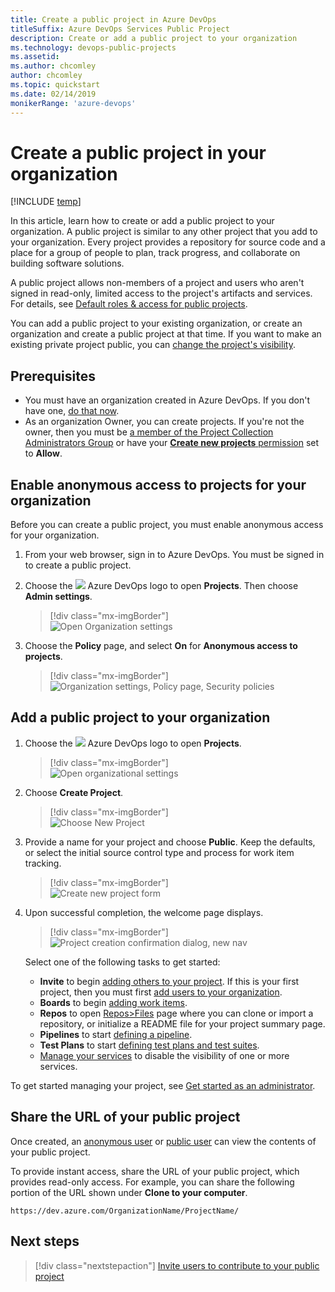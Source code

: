 ```yaml
---
title: Create a public project in Azure DevOps
titleSuffix: Azure DevOps Services Public Project  
description: Create or add a public project to your organization 
ms.technology: devops-public-projects
ms.assetid: 
ms.author: chcomley
author: chcomley
ms.topic: quickstart
ms.date: 02/14/2019
monikerRange: 'azure-devops'
---
```


# Create a public project in your organization

[!INCLUDE [temp](includes/version-public-projects.md)]  

In this article, learn how to create or add a public project to your organization. A public project is similar to any other project that you add to your organization. Every project provides a repository for source code and a place for a group of people to plan, track progress, and collaborate on building software solutions.

A public project allows non-members of a project and users who aren't signed in read-only, limited access to the project's artifacts and services. For details, see [Default roles & access for public projects](default-roles-access-public.md).

You can add a public project to your existing organization, or create an organization and create a public project at that time. If you want to make an existing private project public, you can [change the project's visibility](make-project-public.md).

## Prerequisites

- You must have an organization created in Azure DevOps. If you don't have one, [do that now](../../user-guide/sign-up-invite-teammates.md).
- As an organization Owner, you can create projects. If you're not the owner, then you must be [a member of the Project Collection Administrators Group](../security/set-project-collection-level-permissions.md#collection-level) or have your [**Create new projects** permission](../security/set-project-collection-level-permissions.md#collection-level) set to **Allow**.

## Enable anonymous access to projects for your organization

Before you can create a public project, you must enable anonymous access for your organization.

1. From your web browser, sign in to Azure DevOps. You must be signed in to create a public project.
2. Choose the ![](../../media/icons/project-icon.png) Azure DevOps logo to open **Projects**. Then choose **Admin settings**.

	> [!div class="mx-imgBorder"]  
	> ![Open Organization settings](../../media/settings/open-admin-settings-vert.png)  

3. Choose the **Policy** page, and select **On** for **Anonymous access to projects**.

	> [!div class="mx-imgBorder"]  
	> ![Organization settings, Policy page, Security policies](media/create-public-project/org-policies-change-anon.png)

## Add a public project to your organization

1. Choose the ![](../../media/icons/project-icon.png) Azure DevOps logo to open **Projects**. 

	> [!div class="mx-imgBorder"]  
	> ![Open organizational settings](../../media/settings/open-projects-hub-vert-brn.png)  

2. Choose **Create Project**.

	> [!div class="mx-imgBorder"]  
	> ![Choose New Project](media/create-public-project/add-proj-vert-brn.png)  

3. Provide a name for your project and choose **Public**. Keep the defaults, or select the initial source control type and process for work item tracking.

	> [!div class="mx-imgBorder"]  
	> ![Create new project form](media/create-public-project/create-new-project-form-new-nav.png)

4. Upon successful completion, the welcome page displays.

	> [!div class="mx-imgBorder"]  
	> ![Project creation confirmation dialog, new nav](../projects/media/create-project/project-creation-complete-new-nav.png)

	Select one of the following tasks to get started:  
	- **Invite** to begin [adding others to your project](../security/add-users-team-project.md). If this is your first project, then you must first [add users to your organization](../accounts/add-organization-users.md).
	- **Boards** to begin [adding work items](../../boards/work-items/view-add-work-items.md).
	- **Repos** to open [Repos>Files](../../repos/git/clone.md) page where you can clone or import a repository, or initialize a README file for your project summary page.
	- **Pipelines** to start [defining a pipeline](../../pipelines/index.yml).
	- **Test Plans** to start [defining test plans and test suites](../../test/create-a-test-plan.md).
	- [Manage your services](../settings/set-services.md) to disable the visibility of one or more services.

To get started managing your project, see [Get started as an administrator](../../user-guide/project-admin-tutorial.md).

## Share the URL of your public project

Once created, an [anonymous user](glossary-public.md#anonymous-user) or [public user](glossary-public.md#public-user) can view the contents of your public project.

To provide instant access, share the URL of your public project, which provides read-only access. For example, you can share the following portion of the URL shown under **Clone to your computer**.  

`https://dev.azure.com/OrganizationName/ProjectName/`

## Next steps

> [!div class="nextstepaction"]
> [Invite users to contribute to your public project](invite-users-public.md)

